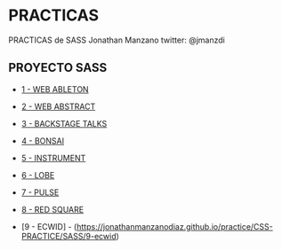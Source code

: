 

# PRACTICAS

PRACTICAS de SASS Jonathan Manzano twitter: @jmanzdi

## PROYECTO SASS

- [1 - WEB ABLETON](https://jonathanmanzanodiaz.github.io/practice/CSS-PRACTICE/SASS/1-ableton)

- [2 - WEB ABSTRACT](https://jonathanmanzanodiaz.github.io/practice/CSS-PRACTICE/SASS/2-abstract)

- [3 - BACKSTAGE TALKS](https://jonathanmanzanodiaz.github.io/practice/CSS-PRACTICE/SASS/3-backstage-talks)

- [4 - BONSAI](https://jonathanmanzanodiaz.github.io/practice/CSS-PRACTICE/SASS/4-bonsai)

- [5 - INSTRUMENT](https://jonathanmanzanodiaz.github.io/practice/CSS-PRACTICE/SASS/5-instrument)

- [6 - LOBE](https://jonathanmanzanodiaz.github.io/practice/CSS-PRACTICE/SASS/6-lobe)

- [7 - PULSE](https://jonathanmanzanodiaz.github.io/practice/CSS-PRACTICE/SASS/7-pulse)

- [8 - RED SQUARE](https://jonathanmanzanodiaz.github.io/practice/CSS-PRACTICE/SASS/8-red-square)

- [9 - ECWID] - (https://jonathanmanzanodiaz.github.io/practice/CSS-PRACTICE/SASS/9-ecwid) 




